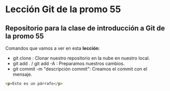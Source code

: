 # Lección Git de la promo 55

## Repositorio para la clase de introducción a Git de la promo 55

Comandos que vamos a ver en esta **lección**:

- git clone <url> : Clonar nuestro repositorio en la nube en nuestro local.
- git add . / git add -A : Preparamos nuestros cambios.
- git commit -m "descripción commit": Creamos el commit con el mensaje.

```html
<p>Esto es un párrafo</p>
```
